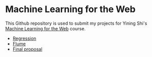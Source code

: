 # Machine Learning for the Web

This Github repository is used to submit my projects for Yining Shi's [Machine Learning for the Web](https://github.com/yining1023/machine-learning-for-the-web) course.

* [Regression](https://jooohyunpark.github.io/regression-curve/)
* [Flume](https://jooohyunpark.github.io/ml4w/flume)
* [Final proposal](https://github.com/jooohyunpark/ml4w/tree/master/final)
